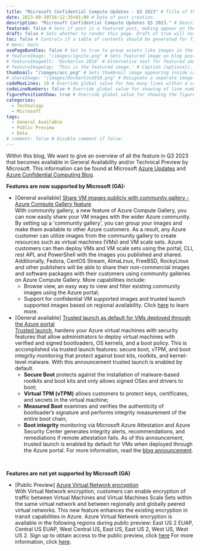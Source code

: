 ```yaml
---
title: "Microsoft Confidential Compute Updates - Q3 2023" # Title of the blog post.
date: 2023-09-30T16:12:35+01:00 # Date of post creation.
description: "Microsoft Confidential Compute Updates Q3 2023." # Description used for search engine.
featured: false # Sets if post is a featured post, making appear on the home page side bar.
draft: false # Sets whether to render this page. Draft of true will not be rendered.
toc: false # Controls if a table of contents should be generated for first-level links automatically.
# menu: main
usePageBundles: false # Set to true to group assets like images in the same folder as this post.
# featureImage: "/images/ignite.png" # Sets featured image on blog post.
# featureImageAlt: 'DockerCon 2018' # Alternative text for featured image.
# featureImageCap: 'This is the featured image.' # Caption (optional).
thumbnail: "/images/acc.png" # Sets thumbnail image appearing inside card on homepage.
# shareImage: "/images/DockerCon2018.png" # Designate a separate image for social media sharing.
codeMaxLines: 10 # Override global value for how many lines within a code block before auto-collapsing.
codeLineNumbers: false # Override global value for showing of line numbers within code block.
figurePositionShow: true # Override global value for showing the figure label.
categories:
  - Technology
  - Microsoft
tags:
  - General Available
  - Public Preview
  - Data
# comment: false # Disable comment if false.
---
```


Within this blog, We want to give an overview of all the feature in Q3 2023 that becomes available in General Availability and/or Technical Preview by Microsoft.
This information can be found at Microsoft <a href="https://azure.microsoft.com/en-us/updates/?query=confidential">Azure Updates</a> and <a href="https://techcommunity.microsoft.com/t5/azure-confidential-computing/bg-p/AzureConfidentialComputingBlog">Azure Confidential Computing Blog</a>.

<b> Features are now supported by Microsoft (GA): </b>
- [General available] <a href="https://azure.microsoft.com/en-us/updates/general-availability-share-images-publicly-with-azure-compute-gallery-feature-community-gallery/">Share VM images publicly with community gallery - Azure Compute Gallery feature</a> <br>
  With community gallery, a new feature of Azure Compute Gallery, you can now easily share your VM images with the wider Azure community. By setting up a 'community gallery', you can group your images and make them available to other Azure customers. As a result, any Azure customer can utilize images from the community gallery to create resources such as virtual machines (VMs) and VM scale sets. Azure customers can then deploy VMs and VM scale sets using the portal, CLI, rest API, and PowerShell with the images you published and shared. Additionally, Fedora, CentOS Stream, AlmaLinux, FreeBSD, RockyLinux and other publishers will be able to share their non-commercial images and software packages with their customers using community galleries on Azure Compute Gallery.
  More capabilities include:
    - Browse view, an easy way to view and filter existing community images using the Azure portal;
    - Support for confidential VM supported images and trusted launch supported images based on regional availability.
Click <a href="https://learn.microsoft.com/en-us/azure/virtual-machines/share-gallery-community?tabs=cli">here</a> to learn more.
- [General available] <a href="https://azure.microsoft.com/en-us/updates/generally-available-trusted-launch-as-default-for-vms-deployed-through-the-azure-portal/">Trusted launch as default for VMs deployed through the Azure portal</a> <br>
  <a href="https://learn.microsoft.com/en-us/azure/virtual-machines/trusted-launch">Trusted launch</a>, hardens your Azure virtual machines with security features that allow administrators to deploy virtual machines with verified and signed bootloaders, OS kernels, and a boot policy. This is accomplished via trusted launch features: secure boot, vTPM, and boot integrity monitoring that protect against boot kits, rootkits, and kernel-level malware. With this announcement trusted launch is enabled by default.
    - <b>Secure Boot</b> protects against the installation of malware-based rootkits and boot kits and only allows signed OSes and drivers to boot;
    - <b>Virtual TPM (vTPM)</b> allows customers to protect keys, certificates, and secrets in the virtual machine;
    - <b>Measured Boot</b> examines and verifies the authenticity of bootloader’s signature and performs integrity measurement of the entire boot chain;
    - <b>Boot integrity</b> monitoring via Microsoft Azure Attestation and Azure Security Center generates integrity alerts, recommendations, and remediations if remote attestation fails.
As of this announcement, trusted launch is enabled by default for VMs when deployed through the Azure portal.
For more information, read the <a href="https://techcommunity.microsoft.com/t5/azure-confidential-computing/announcing-trusted-launch-as-default-in-azure-portal/ba-p/3854872">blog announcement</a>.
<br>

<b> Features are not yet supported by Microsoft (GA) </b>
- [Public Preview] <a href="https://azure.microsoft.com/en-us/updates/public-preview-azure-virtual-network-encryption-2/">Azure Virtual Network encryption</a> <br>
  With Virtual Network encryption, customers can enable encryption of traffic between Virtual Machines and Virtual Machines Scale Sets within the same virtual network and between regionally and globally peered virtual networks. This new feature enhances the existing encryption in transit capabilities in Azure. Azure Virtual Network encryption is available in the following regions during public preview: East US 2 EUAP, Central US EUAP, West Central US, East US, East US 2, West US, West US 2. Sign up to obtain access to the public preview, click <a href="https://forms.office.com/pages/responsepage.aspx?id=v4j5cvGGr0GRqy180BHbR_FET0lpksxKgJjmqU1-CAlUMzRWUTlYOFpBUjBWU04xOUhIVkQ4UFpVUSQlQCN0PWcu">here</a>
  For more information, click <a href="https://learn.microsoft.com/en-us/azure/virtual-network/virtual-network-encryption-overview">here</a>.
<br>